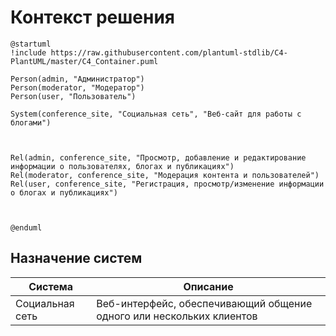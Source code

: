 # Контекст решения
<!-- Окружение системы (роли, участники, внешние системы) и связи системы с ним. Диаграмма контекста C4 и текстовое описание. 
-->
```plantuml
@startuml
!include https://raw.githubusercontent.com/plantuml-stdlib/C4-PlantUML/master/C4_Container.puml

Person(admin, "Администратор")
Person(moderator, "Модератор")
Person(user, "Пользователь")

System(conference_site, "Социальная сеть", "Веб-сайт для работы с блогами")



Rel(admin, conference_site, "Просмотр, добавление и редактирование информации о пользователях, блогах и публикациях")
Rel(moderator, conference_site, "Модерация контента и пользователей")
Rel(user, conference_site, "Регистрация, просмотр/изменение информации о блогах и публикациях")



@enduml
```
## Назначение систем
|Система| Описание|
|-------|---------|
| Социальная сеть | Веб-интерфейс, обеспечивающий общение одного или нескольких клиентов|

